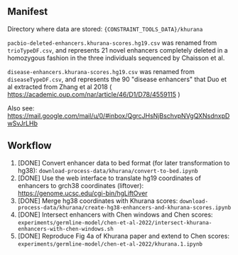 ## Manifest 

Directory where data are stored: `{CONSTRAINT_TOOLS_DATA}/khurana`

`pacbio-deleted-enhancers.khurana-scores.hg19.csv` was renamed from `trioTypeDF.csv`,
and represents 21 novel enhancers completely deleted in a homozygous fashion in the three individuals sequenced by Chaisson et al.

`disease-enhancers.khurana-scores.hg19.csv` was renamed from `diseaseTypeDF.csv`,
and represents the 90 "disease enhancers" that Duo et al
extracted from Zhang et al 2018 ( https://academic.oup.com/nar/article/46/D1/D78/4559115 )

Also see: https://mail.google.com/mail/u/0/#inbox/QgrcJHsNjBschvpNVgQXNsdnxpDwSvJrLHb

## Workflow

1. [DONE] Convert enhancer data to bed format (for later transformation to hg38): 
`download-process-data/khurana/convert-to-bed.ipynb`
2. [DONE] Use the web interface to translate hg19 coordinates of enhancers to grch38 coordinates (liftover): 
https://genome.ucsc.edu/cgi-bin/hgLiftOver
3. [DONE] Merge hg38 coordinates with Khurana scores: `download-process-data/khurana/create-hg38-enhancers-and-khurana-scores.ipynb`
4. [DONE] Intersect enhancers with Chen windows and Chen scores: `experiments/germline-model/chen-et-al-2022/intersect-khurana-enhancers-with-chen-windows.sh`
5. [DONE] Reproduce Fig 4a of Khurana paper and extend to Chen scores: `experiments/germline-model/chen-et-al-2022/khurana.1.ipynb`


